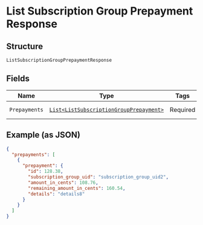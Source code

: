 
# List Subscription Group Prepayment Response

## Structure

`ListSubscriptionGroupPrepaymentResponse`

## Fields

| Name | Type | Tags | Description | Getter | Setter |
|  --- | --- | --- | --- | --- | --- |
| `Prepayments` | [`List<ListSubscriptionGroupPrepayment>`](../../doc/models/list-subscription-group-prepayment.md) | Required | - | List<ListSubscriptionGroupPrepayment> getPrepayments() | setPrepayments(List<ListSubscriptionGroupPrepayment> prepayments) |

## Example (as JSON)

```json
{
  "prepayments": [
    {
      "prepayment": {
        "id": 128.38,
        "subscription_group_uid": "subscription_group_uid2",
        "amount_in_cents": 108.76,
        "remaining_amount_in_cents": 160.54,
        "details": "details8"
      }
    }
  ]
}
```


